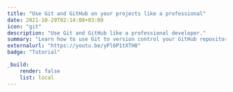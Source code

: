 ```yaml
---
title: "Use Git and GitHub on your projects like a professional"
date: 2021-10-29T02:14:08+03:00
icon: "git"
description: "Use Git and GitHub like a professional developer."
summary: "Learn how to use Git to version control your GitHub repositories using issue, pull request, branch."
externalurl: "https://youtu.be/yPl6P1tXTH8"
badge: "Tutorial"

_build:
    render: false
    list: local
---
```

